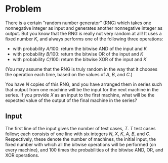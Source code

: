# Problem

There is a certain "random number generator" (RNG) which takes one nonnegative integer as input and generates another nonnegative integer as output. But you know that the RNG is really not very random at all! It uses a fixed number $K$, and always performs one of the following three operations:

- with probability $A/100$: return the bitwise AND of the input and $K$
- with probability $B/100$: return the bitwise OR of the input and $K$
- with probability $C/100$: return the bitwise XOR of the input and $K$

(You may assume that the RNG is truly random in the way that it chooses the operation each time, based on the values of $A$, $B$, and $C$.)

You have $N$ copies of this RNG, and you have arranged them in series such that output from one machine will be the input for the next machine in the series. If you provide $X$ as an input to the first machine, what will be the expected value of the output of the final machine in the series?

## Input

The first line of the input gives the number of test cases, $T$. $T$ test cases follow; each consists of one line with six integers $N$, $X$, $K$, $A$, $B$, and $C$. Respectively, these denote the number of machines, the initial input, the fixed number with which all the bitwise operations will be performed (on every machine), and $100$ times the probabilities of the bitwise AND, OR, and XOR operations.
